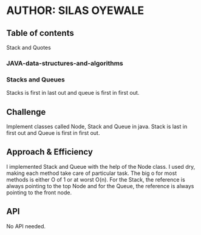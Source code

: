 # AUTHOR: SILAS OYEWALE
## Table of contents
Stack and Quotes
### JAVA-data-structures-and-algorithms

### Stacks and Queues
Stacks is first in last out and queue is first in first out. 
## Challenge
<!-- Description of the challenge -->
Implement classes called Node, Stack and Queue in java. Stack is last in first out and Queue is first in first out. 

## Approach & Efficiency
<!-- What approach did you take? Why? What is the Big O space/time for this approach? -->
I implemented Stack and Queue with the help of the Node class. I used dry, making each method take care of particular task. The big o for most methods is either O of 1 or at worst O(n). 
For the Stack, the reference is always pointing to the top Node and for the Queue, the reference is always pointing to the front node. 

## API
<!-- Description of each method publicly available to your Stack and Queue-->
No API needed. 
